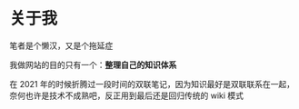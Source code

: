 # 关于我

笔者是个懒汉，又是个拖延症

我做网站的目的只有一个：**整理自己的知识体系**

在 2021 年的时候折腾过一段时间的双联笔记，因为知识最好是双联联系在一起，奈何也许是技术不成熟吧，反正用到最后还是回归传统的 wiki 模式
